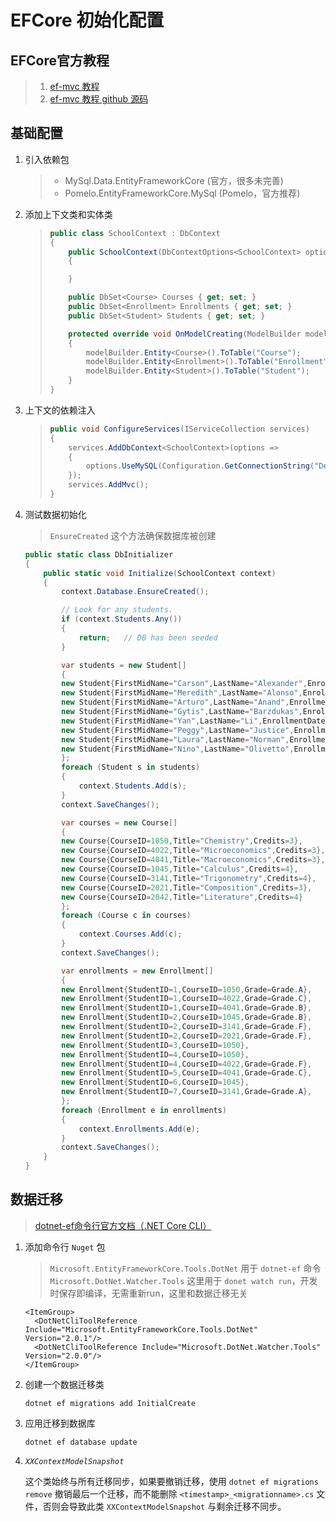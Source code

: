 # EFCore 初始化配置

## EFCore官方教程

> 1. [ef-mvc 教程](https://docs.microsoft.com/en-us/aspnet/core/data/ef-mvc/)
> 1. [ef-mvc 教程 github 源码](https://github.com/aspnet/Docs/tree/master/aspnetcore/data/ef-mvc/intro/samples/cu-final)

## 基础配置

1. 引入依赖包
    > - MySql.Data.EntityFrameworkCore (官方，很多未完善)
    > - Pomelo.EntityFrameworkCore.MySql (Pomelo，官方推荐)

1. 添加上下文类和实体类
    > 
    > ``` C#
    > public class SchoolContext : DbContext
    > {
    >     public SchoolContext(DbContextOptions<SchoolContext> options) : base(options)
    >     {
    > 
    >     }
    > 
    >     public DbSet<Course> Courses { get; set; }
    >     public DbSet<Enrollment> Enrollments { get; set; }
    >     public DbSet<Student> Students { get; set; }
    > 
    >     protected override void OnModelCreating(ModelBuilder modelBuilder)
    >     {
    >         modelBuilder.Entity<Course>().ToTable("Course");
    >         modelBuilder.Entity<Enrollment>().ToTable("Enrollment");
    >         modelBuilder.Entity<Student>().ToTable("Student");
    >     }
    > }
    > ```

1. 上下文的依赖注入
    > 
    > ``` C#
    > public void ConfigureServices(IServiceCollection services)
    > {
    >     services.AddDbContext<SchoolContext>(options =>
    >     {
    >         options.UseMySQL(Configuration.GetConnectionString("DefaultConnection"));
    >     });
    >     services.AddMvc();
    > }
    > ```

1. 测试数据初始化
    >
    > `EnsureCreated` 这个方法确保数据库被创建
    >
    ``` C#
    public static class DbInitializer
    {
        public static void Initialize(SchoolContext context)
        {
            context.Database.EnsureCreated();

            // Look for any students.
            if (context.Students.Any())
            {
                return;   // DB has been seeded
            }

            var students = new Student[]
            {
            new Student{FirstMidName="Carson",LastName="Alexander",EnrollmentDate=DateTime.Parse("2005-09-01")},
            new Student{FirstMidName="Meredith",LastName="Alonso",EnrollmentDate=DateTime.Parse("2002-09-01")},
            new Student{FirstMidName="Arturo",LastName="Anand",EnrollmentDate=DateTime.Parse("2003-09-01")},
            new Student{FirstMidName="Gytis",LastName="Barzdukas",EnrollmentDate=DateTime.Parse("2002-09-01")},
            new Student{FirstMidName="Yan",LastName="Li",EnrollmentDate=DateTime.Parse("2002-09-01")},
            new Student{FirstMidName="Peggy",LastName="Justice",EnrollmentDate=DateTime.Parse("2001-09-01")},
            new Student{FirstMidName="Laura",LastName="Norman",EnrollmentDate=DateTime.Parse("2003-09-01")},
            new Student{FirstMidName="Nino",LastName="Olivetto",EnrollmentDate=DateTime.Parse("2005-09-01")}
            };
            foreach (Student s in students)
            {
                context.Students.Add(s);
            }
            context.SaveChanges();

            var courses = new Course[]
            {
            new Course{CourseID=1050,Title="Chemistry",Credits=3},
            new Course{CourseID=4022,Title="Microeconomics",Credits=3},
            new Course{CourseID=4041,Title="Macroeconomics",Credits=3},
            new Course{CourseID=1045,Title="Calculus",Credits=4},
            new Course{CourseID=3141,Title="Trigonometry",Credits=4},
            new Course{CourseID=2021,Title="Composition",Credits=3},
            new Course{CourseID=2042,Title="Literature",Credits=4}
            };
            foreach (Course c in courses)
            {
                context.Courses.Add(c);
            }
            context.SaveChanges();

            var enrollments = new Enrollment[]
            {
            new Enrollment{StudentID=1,CourseID=1050,Grade=Grade.A},
            new Enrollment{StudentID=1,CourseID=4022,Grade=Grade.C},
            new Enrollment{StudentID=1,CourseID=4041,Grade=Grade.B},
            new Enrollment{StudentID=2,CourseID=1045,Grade=Grade.B},
            new Enrollment{StudentID=2,CourseID=3141,Grade=Grade.F},
            new Enrollment{StudentID=2,CourseID=2021,Grade=Grade.F},
            new Enrollment{StudentID=3,CourseID=1050},
            new Enrollment{StudentID=4,CourseID=1050},
            new Enrollment{StudentID=4,CourseID=4022,Grade=Grade.F},
            new Enrollment{StudentID=5,CourseID=4041,Grade=Grade.C},
            new Enrollment{StudentID=6,CourseID=1045},
            new Enrollment{StudentID=7,CourseID=3141,Grade=Grade.A},
            };
            foreach (Enrollment e in enrollments)
            {
                context.Enrollments.Add(e);
            }
            context.SaveChanges();
        }
    }
    ```

## 数据迁移

> [dotnet-ef命令行官方文档（.NET Core CLI）](https://docs.microsoft.com/en-us/ef/core/miscellaneous/cli/dotnet)

1. 添加命令行 `Nuget` 包
    
    > `Microsoft.EntityFrameworkCore.Tools.DotNet` 用于 `dotnet-ef` 命令  
    > `Microsoft.DotNet.Watcher.Tools` 这里用于 `donet watch run`，开发时保存即编译，无需重新run，这里和数据迁移无关
    ``` 
    <ItemGroup>
      <DotNetCliToolReference Include="Microsoft.EntityFrameworkCore.Tools.DotNet" Version="2.0.1"/>
      <DotNetCliToolReference Include="Microsoft.DotNet.Watcher.Tools" Version="2.0.0"/>
    </ItemGroup>
    ```

2. 创建一个数据迁移类

    ```
    dotnet ef migrations add InitialCreate
    ```

3. 应用迁移到数据库

    ```
    dotnet ef database update
    ```

4. _`XXContextModelSnapshot`_

    这个类始终与所有迁移同步，如果要撤销迁移，使用 `dotnet ef migrations remove` 撤销最后一个迁移，而不能删除 `<timestamp>_<migrationname>.cs` 文件，否则会导致此类 `XXContextModelSnapshot` 与剩余迁移不同步。